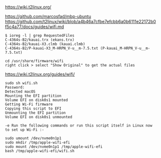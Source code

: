 https://wiki.t2linux.org/

https://github.com/marcosfad/mbp-ubuntu
https://github.com/t2linux/wiki/blob/a4b46a7cfbe7efcbb6a0b6111e22172b0f5c4a77/docs/guides/wifi.md

```
$ ioreg -l | grep RequestedFiles
C-4364s-B2/kauai.trx (ekans.trx)
C-4364s-B2/kauai-X3.clmb (kauai.clmb)
C-4364s-B2/P-kauai-X3_M-HRPN_V-u__m-7.5.txt (P-kauai_M-HRPN_V-u__m-7.5.txt)

cd /usr/share/firmware/wifi
right click > select "Show Original" to get the actual files
```

https://wiki.t2linux.org/guides/wifi/

```
sudo sh wifi.sh
Password:
Detected macOS
Mounting the EFI partition
Volume EFI on disk0s1 mounted
Getting Wi-Fi firmware
Copying this script to EFI
Unmounting the EFI partition
Volume EFI on disk0s1 unmounted

-e Run the following commands or run this script itself in Linux now to set up Wi-Fi :-

sudo umount /dev/nvme0n1p1
sudo mkdir /tmp/apple-wifi-efi
sudo mount /dev/nvme0n1p1 /tmp/apple-wifi-efi
bash /tmp/apple-wifi-efi/wifi.sh
```
